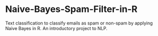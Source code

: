 # Naive-Bayes-Spam-Filter-in-R
Text classification to classify emails as spam or non-spam by applying Naive Bayes in R. An introductory project to NLP.
